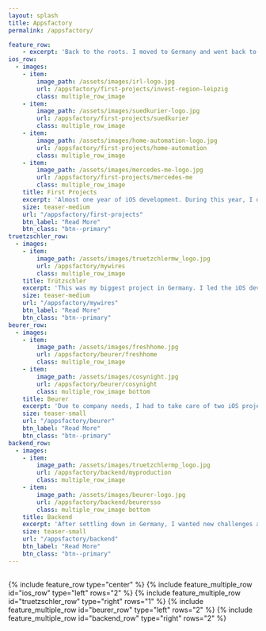 ```yaml
---
layout: splash
title: Appsfactory
permalink: /appsfactory/

feature_row:
    - excerpt: 'Back to the roots. I moved to Germany and went back to iOS development. I wanted to put in practice the expertise gained as a Trainer. Besides, I missed being part of a team and developing products that people can use. I am working here **since 2018**'
ios_row:
  - images:
    - item:
        image_path: /assets/images/irl-logo.jpg
        url: /appsfactory/first-projects/invest-region-leipzig
        class: multiple_row_image
    - item:
        image_path: /assets/images/suedkurier-logo.jpg
        url: /appsfactory/first-projects/suedkurier
        class: multiple_row_image
    - item:
        image_path: /assets/images/home-automation-logo.jpg
        url: /appsfactory/first-projects/home-automation
        class: multiple_row_image
    - item:
        image_path: /assets/images/mercedes-me-logo.jpg
        url: /appsfactory/first-projects/mercedes-me
        class: multiple_row_image
    title: First Projects
    excerpt: 'Almost one year of iOS development. During this year, I did some projects alone, had the opportunity to work in Silicon Valley and worked with a huge international team.'
    size: teaser-medium
    url: "/appsfactory/first-projects"
    btn_label: "Read More"
    btn_class: "btn--primary"
truetzschler_row:
  - images:
    - item:
        image_path: /assets/images/truetzchlermw_logo.jpg
        url: /appsfactory/mywires
        class: multiple_row_image
    title: Trützschler
    excerpt: 'This was my biggest project in Germany. I led the iOS development of this project working together with a team of 10 people. We worked around 4 months to finish it'
    size: teaser-medium
    url: "/appsfactory/mywires"
    btn_label: "Read More"
    btn_class: "btn--primary"
beurer_row:
  - images:
    - item:
        image_path: /assets/images/freshhome.jpg
        url: /appsfactory/beurer/freshhome
        class: multiple_row_image
    - item:
        image_path: /assets/images/cosynight.jpg
        url: /appsfactory/beurer/cosynight
        class: multiple_row_image bottom
    title: Beurer
    excerpt: 'Due to company needs, I had to take care of two iOS projects and fix some major problems. I did some small features too.'
    size: teaser-small
    url: "/appsfactory/beurer"
    btn_label: "Read More"
    btn_class: "btn--primary"
backend_row:
  - images:
    - item:
        image_path: /assets/images/truetzchlermp_logo.jpg
        url: /appsfactory/backend/myproduction
        class: multiple_row_image
    - item:
        image_path: /assets/images/beurer-logo.jpg
        url: /appsfactory/backend/beurersso
        class: multiple_row_image bottom
    title: Backend
    excerpt: 'After settling down in Germany, I wanted new challenges and requested to become part of the fullstack team. As everything has a beginning, I started refactoring a quite old project and taking care of small features and bugs.'
    size: teaser-small
    url: "/appsfactory/backend"
    btn_label: "Read More"
    btn_class: "btn--primary"
---
```


<div style="margin-top:30px;">
  {% include feature_row type="center" %}
  {% include feature_multiple_row id="ios_row" type="left" rows="2" %}
  {% include feature_multiple_row id="truetzschler_row" type="right" rows="1" %}
  {% include feature_multiple_row id="beurer_row" type="left" rows="2" %}
  {% include feature_multiple_row id="backend_row" type="right" rows="2" %}
</div>